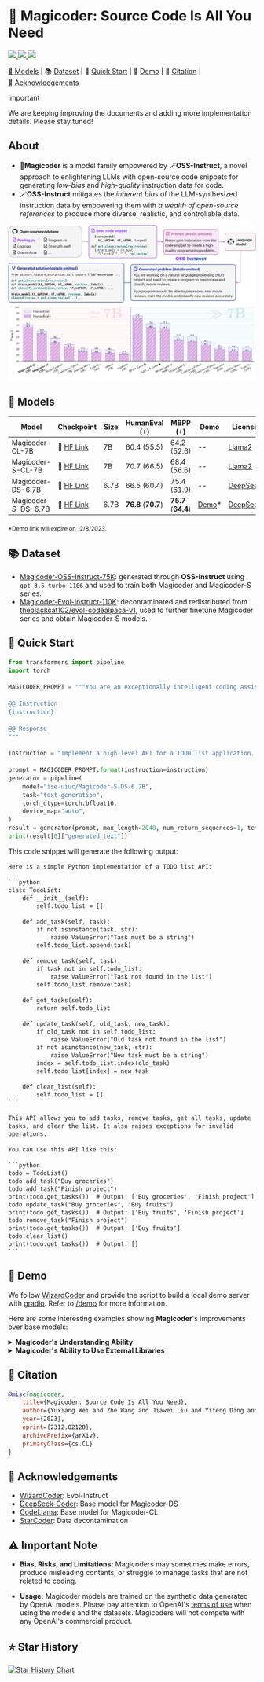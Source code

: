 # 🎩 Magicoder: Source Code Is All You Need

<p align="left">
    <a href="https://arxiv.org/abs/2312.02120"><img src="https://img.shields.io/badge/arXiv-2312.02120-b31b1b.svg?style=for-the-badge">
    <a href="https://opensource.org/license/mit/"><img src="https://img.shields.io/badge/License-MIT-blue.svg?style=for-the-badge">
    <a href="https://huggingface.co/ise-uiuc/"><img src="https://img.shields.io/badge/🤗%20Hugging%20Face-ise--uiuc-%23ff8811.svg?style=for-the-badge">
</p>

<p align="left">
    🎩&nbsp;<a href="#-models">Models</a>
    | 📚&nbsp;<a href="#-dataset">Dataset</a>
    | 🚀&nbsp;<a href="#-quick-start">Quick Start</a>
    | 👀&nbsp;<a href="#-demo">Demo</a>
    | 📝&nbsp;<a href="#-citation">Citation</a>
    | 🙏&nbsp;<a href="#-acknowledgements">Acknowledgements</a>
</p>

> [!IMPORTANT]
> We are keeping improving the documents and adding more implementation details. Please stay tuned!

## About

* 🎩**Magicoder** is a model family empowered by 🪄**OSS-Instruct**, a novel approach to enlightening LLMs with open-source code snippets for generating *low-bias* and *high-quality* instruction data for code.
* 🪄**OSS-Instruct** mitigates the *inherent bias* of the LLM-synthesized instruction data by empowering them with *a wealth of open-source references* to produce more diverse, realistic, and controllable data.

![Overview of OSS-Instruct](assets/overview.svg)
![Overview of Result](assets/result.png)

## 🎩 Models

| Model                 | Checkpoint                                                        | Size | HumanEval (+)       | MBPP (+)            | Demo | License                                                                           |
|-----------------------|-------------------------------------------------------------------|------|---------------------|---------------------|------|-----------------------------------------------------------------------------------|
| Magicoder-CL-7B       | 🤗 [HF Link](https://huggingface.co/ise-uiuc/Magicoder-CL-7B)     | 7B   | 60.4 (55.5)         | 64.2 (52.6)         | --   | [Llama2](https://ai.meta.com/llama/license/)                                      |
| Magicoder-*S*-CL-7B   | 🤗 [HF Link](https://huggingface.co/ise-uiuc/Magicoder-S-CL-7B)   | 7B   | 70.7 (66.5)         | 68.4 (56.6)         | --   | [Llama2](https://ai.meta.com/llama/license/)                                      |
| Magicoder-DS-6.7B     | 🤗 [HF Link](https://huggingface.co/ise-uiuc/Magicoder-DS-6.7B)   | 6.7B | 66.5 (60.4)         | 75.4 (61.9)         | --   | [DeepSeek](https://github.com/deepseek-ai/DeepSeek-Coder/blob/main/LICENSE-MODEL) |
| Magicoder-*S*-DS-6.7B | 🤗 [HF Link](https://huggingface.co/ise-uiuc/Magicoder-S-DS-6.7B) | 6.7B | **76.8** (**70.7**) | **75.7** (**64.4**) | [Demo](https://67cc8c194b67d37b94.gradio.live)*  | [DeepSeek](https://github.com/deepseek-ai/DeepSeek-Coder/blob/main/LICENSE-MODEL) |

<sub>*Demo link will expire on 12/8/2023.</sub>

## 📚 Dataset

* [Magicoder-OSS-Instruct-75K](https://huggingface.co/datasets/ise-uiuc/Magicoder_oss_instruct_75k): generated through **OSS-Instruct** using `gpt-3.5-turbo-1106` and used to train both Magicoder and Magicoder-S series.
* [Magicoder-Evol-Instruct-110K](https://huggingface.co/datasets/ise-uiuc/Magicoder_evol_instruct_110k): decontaminated and redistributed from [theblackcat102/evol-codealpaca-v1](https://huggingface.co/datasets/theblackcat102/evol-codealpaca-v1), used to further finetune Magicoder series and obtain Magicoder-S models.

## 🚀 Quick Start

```python
from transformers import pipeline
import torch

MAGICODER_PROMPT = """You are an exceptionally intelligent coding assistant that consistently delivers accurate and reliable responses to user instructions.

@@ Instruction
{instruction}

@@ Response
"""

instruction = "Implement a high-level API for a TODO list application. The API takes as input an operation request and updates the TODO list in place. If the request is invalid, raise an exception."

prompt = MAGICODER_PROMPT.format(instruction=instruction)
generator = pipeline(
    model="ise-uiuc/Magicoder-S-DS-6.7B",
    task="text-generation",
    torch_dtype=torch.bfloat16,
    device_map="auto",
)
result = generator(prompt, max_length=2048, num_return_sequences=1, temperature=0.0)
print(result[0]["generated_text"])
```

This code snippet will generate the following output:

``````
Here is a simple Python implementation of a TODO list API:

```python
class TodoList:
    def __init__(self):
        self.todo_list = []

    def add_task(self, task):
        if not isinstance(task, str):
            raise ValueError("Task must be a string")
        self.todo_list.append(task)

    def remove_task(self, task):
        if task not in self.todo_list:
            raise ValueError("Task not found in the list")
        self.todo_list.remove(task)

    def get_tasks(self):
        return self.todo_list

    def update_task(self, old_task, new_task):
        if old_task not in self.todo_list:
            raise ValueError("Old task not found in the list")
        if not isinstance(new_task, str):
            raise ValueError("New task must be a string")
        index = self.todo_list.index(old_task)
        self.todo_list[index] = new_task

    def clear_list(self):
        self.todo_list = []
```

This API allows you to add tasks, remove tasks, get all tasks, update tasks, and clear the list. It also raises exceptions for invalid operations.

You can use this API like this:

```python
todo = TodoList()
todo.add_task("Buy groceries")
todo.add_task("Finish project")
print(todo.get_tasks())  # Output: ['Buy groceries', 'Finish project']
todo.update_task("Buy groceries", "Buy fruits")
print(todo.get_tasks())  # Output: ['Buy fruits', 'Finish project']
todo.remove_task("Finish project")
print(todo.get_tasks())  # Output: ['Buy fruits']
todo.clear_list()
print(todo.get_tasks())  # Output: []
```
``````

## 👀 Demo

We follow [WizardCoder](https://github.com/nlpxucan/WizardLM/blob/main/demo/wizardLM_demo.py) and provide the script to build a local demo server with [gradio](https://www.gradio.app). Refer to [/demo](demo/README.md) for more information.

Here are some interesting examples showing **Magicoder**'s improvements over base models:

<details>
<summary> <strong> Magicoder's Understanding Ability </strong> </summary>

We create the following two examples by making two original HumanEval problems more complicated. While both **Magicoder-*S*-DS-6.7B** and **deepseek-coder-6.7b-base**, which is **Magicoder**'s base model, can solve the original HumanEval problem, only our **Magicoder-*S*-DS-6.7B** can solve the new complicated problems. 

### Example 1
Original Problem: 
```
Write a function to, given list of integers, return list in "strange" order. "Strange" sorting, is when you start with the minimum value, then maximum of the remaining integers, then minimum and so on.
```

New Problem:
```
Write a function to, given list of integers, return list in "ascending" order. "Ascending" sorting, is when you start with the minimum value, then maximum of the remaining integers, then minimum and so on.
```

This problem is challenging because we change the name of a new way (not ascending) to sort integers from "strange" to "ascending". The model should understand that the word "ascending" here has a new meaning based on both the context and the fact that it is surrounded by quotation marks. As is shown in the following responses to the new problem from two models, **Magicoder-*S*-DS-6.7B** successfully understands this complicated requirement, while **deepseek-coder-6.7b-base** is misled and sort integers in ascending order instead.

Response to New Problem:
```python
# Magicoder-S-DS-6.7B (Correct)
def ascending_sort(lst):
    sorted_lst = []
    while lst:
        min_val = min(lst)
        sorted_lst.append(min_val)
        lst.remove(min_val)
        if lst:
            max_val = max(lst)
            sorted_lst.append(max_val)
            lst.remove(max_val)
    return sorted_lst

# deepseek-coder-6.7b-base (Wrong)
def sort_ascending(lst):
    lst.sort()       
    return lst
```

### Example 2
Original Problem: 
```
Write a function that takes an integer a and returns True if this ingeger is a cube of some integer number. Note: you may assume the input is always valid.
```

New Problem:
```
Write a function that takes an integer a and returns True if this ingeger is a cube of some integer number. Note: you should check whether the input is valid.
```

This problem is challenging because we ask the model to check the inputs' validity rather than assuming the input is always valid. While **Magicoder-*S*-DS-6.7B** successfully check the validity of the input, **deepseek-coder-6.7b-base** wrongly sets `a < 0` as the criterion of invalidity and thus fails to solve the problem.

Response to New Problem:
```python
# Magicoder-S-DS-6.7B (Correct)
def is_cube(a):
    if not isinstance(a, int):
        return False
    if a < 0:
        a = -a
    return round(a ** (1. / 3)) ** 3 == a

# deepseek-coder-6.7b-base (Wrong)
def is_cube(a):
    if a < 0:
        return False
    else:
        for i in range(1, a):
            if i**3 == a:
                return True
        return False
```

</details>



<details>
<summary> <strong> Magicoder's Ability to Use External Libraries </strong> </summary>

We create the following example that requires models to use external libraries for the certain task. While our **Magicoder-*S*-DS-6.7B** successfully follow the instruction in the example, both **deepseek-coder-6.7b-base** and **deepseek-coder-6.7b-instruct** tend to miss some requirements in the instruction.

Prompt:
```
Write a gradio application for the following use case: Take an input image and return a 45 degree clockwise rotated image. You should also add text description under the output showing the rotation degree.
```

This instruction is challenging because our **Magicoder**'s training dataset does not contain the library "gradio" that is necessary for this task. Here are the gradio applications that **Magicoder-*S*-DS-6.7B**, **deepseek-coder-6.7b-instruct**, and **deepseek-coder-6.7b-base** construct respectively:

**Magicoder-*S*-DS-6.7B**: **Correct!**
![Magicoder](assets/magicoder-s-ds.png)
**Magicoder-*S*-DS-6.7B** successfully performs the 45-degree rotation on the input image in the **clockwise** direction. As required in the instruction, it **adds the text description** under the output.

**Deepseek-coder-6.7b-instruct**: Wrong...
![deepseek-coder-6.7b-instruct](assets/ds-coder-instruct.png)
**Deepseek-coder-6.7b-instruct** wrongly performs the 45-degree rotation on the input image in the **counterclockwise** direction. It also **adds the text description** under the output.

**Deepseek-coder-6.7b-base**: Wrong...
![deepseek-coder-6.7b-base](assets/ds-coder-base.png)
**Deepseek-coder-6.7b-base** also wrongly performs the 45-degree rotation on the input image in the **counterclockwise** direction. Even worse, it **misses the text description** under the output.

</details>


## 📝 Citation

```bibtex
@misc{magicoder,
    title={Magicoder: Source Code Is All You Need}, 
    author={Yuxiang Wei and Zhe Wang and Jiawei Liu and Yifeng Ding and Lingming Zhang},
    year={2023},
    eprint={2312.02120},
    archivePrefix={arXiv},
    primaryClass={cs.CL}
}
```

## 🙏 Acknowledgements

- [WizardCoder](https://github.com/nlpxucan/WizardLM/tree/main/WizardCoder): Evol-Instruct
- [DeepSeek-Coder](https://github.com/deepseek-ai/DeepSeek-Coder): Base model for Magicoder-DS
- [CodeLlama](https://ai.meta.com/research/publications/code-llama-open-foundation-models-for-code/): Base model for Magicoder-CL
- [StarCoder](https://arxiv.org/abs/2305.06161): Data decontamination

## ⚠️ Important Note

- **Bias, Risks, and Limitations:** Magicoders may sometimes make errors, produce misleading contents, or struggle to manage tasks that are not related to coding.

- **Usage:** Magicoder models are trained on the synthetic data generated by OpenAI models. Please pay attention to OpenAI's [terms of use](https://openai.com/policies/terms-of-use) when using the models and the datasets. Magicoders will not compete with any OpenAI's commercial product.

## ⭐️ Star History

<a href="https://star-history.com/#ise-uiuc/magicoder&Timeline">
  <picture>
    <source media="(prefers-color-scheme: dark)" srcset="https://api.star-history.com/svg?repos=ise-uiuc/magicoder&type=Timeline&theme=dark" />
    <source media="(prefers-color-scheme: light)" srcset="https://api.star-history.com/svg?repos=ise-uiuc/magicoder&type=Timeline" />
    <img alt="Star History Chart" src="https://api.star-history.com/svg?repos=ise-uiuc/magicoder&type=Timeline" />
  </picture>
</a>

